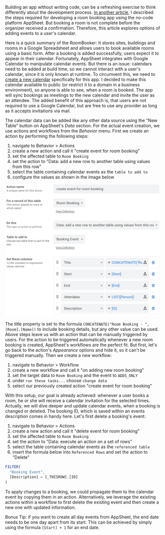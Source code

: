 Building an app without writing code, can be a refreshing exercise to think differently about the development process. [In another article](https://www.kevlatus.de/blog/building-a-room-booking-app-without-writing-code), I described the steps required for developing a room booking app using the no-code platform AppSheet. But booking a room is not complete before the organizer received a confirmation. Therefore, this article explores options of adding events to a user's calendar.

Here is a quick summary of the RoomBooker: It stores sites, buildings and rooms in a Google Spreadsheet and allows users to book available rooms using a basic form. After a booking is added successfully, users expect it to appear in their calendar. Fortunately, AppSheet integrates with Google Calendar to manipulate calendar events. But there is an issue: calendars need to be added at build time, so we cannot interact with a user's calendar, since it is only known at runtime. To circumvent this, we need to [create a new calendar](https://support.google.com/calendar/answer/37095) specifically for this app. I decided to make this calendar available to public (or restrict it to a domain in a business environment), so anyone is able to see, when a room is booked. The app will sync bookings as meetings to the new calendar and invite the user as an attendee. The added benefit of this approach is, that users are not required to use a Google Calendar, but are free to use any provider as long as it accepts invitations via mail.

The calendar data can be added like any other data source using the "New Table" button on AppSheet's _Data_ section. For the actual event creation, we use actions and workflows from the _Behavior_ menu. First we create an action by performing the following steps:

1. navigate to Behavior > Actions
1. create a new action and call it "create event for room booking"
1. set the affected table to `Room Booking`
1. set the action to "Data: add a new row to another table using values from this row"
1. select the table containing calendar events as the `table to add to`
1. configure the values as shown in the image below

![](https://raw.githubusercontent.com/kevlatus/kevlatus.de/main/public/assets/blog/images/img-appsheet-calendar-creation.png)

The title property is set to the formula `CONCATENATE("Room Booking - ", [Room].[Name])` to include booking details, but any other value can be used. Above steps leave us with an action that can be manually triggered by users. For the action to be triggered automatically whenever a new room booking is created, AppSheet's workflows are the perfect fit. But first, let's go back to the action's _Appearance_ options and hide it, so it can't be triggered manually. Then we create a new workflow:

1. navigate to Behavior > Workflow
1. create a new workflow and call it "on adding new room booking"
1. set the target data to `Room Booking` and the event to `ADDS_ONLY`
1. under `run these tasks...` choose `change data`
1. select our previously created action "create event for room booking"

With this setup, our goal is already achieved: whenever a user books a room, he or she will receive a calendar invitation for the selected times. Actually, we will dive deeper and update calendar events, when a booking is changed or deleted. The booking ID, which is saved within an events description comes in handy here. Let's first delete a booking's event:

1. navigate to Behavior > Actions
1. create a new action and call it "delete event for room booking"
1. set the affected table to `Room Booking`
1. set the action to "Data: execute an action on a set of rows"
1. select the table containing calendar events as the `referenced table`
1. insert the formula below into `Referenced Rows` and set the action to "Delete"

```javascript
FILTER(
  "Booking Event",
  [Description] = [_THISROW].[ID]
)
```

To apply changes to a booking, we could propagate them to the calendar event by copying them in an action. Alternatively, we leverage the existing actions within a workflow to first delete the existing event and then create a new one with updated information.

Bonus Tip: if you want to create all day events from AppSheet, the end date needs to be one day apart from its start. This can be achieved by simply using the formula `[Start] + 1` for an end date.
